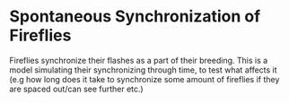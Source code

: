 # Spontaneous Synchronization of Fireflies

Fireflies synchronize their flashes as a part of their breeding.
This is a model simulating their synchronizing through time, to test what affects it (e.g how long does it take to synchronize some amount of fireflies if they are spaced out/can see further etc.)
